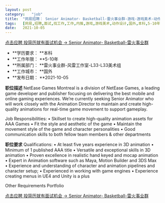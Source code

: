 ```yaml
---
layout:	post
category:	"job"
title:	"网易招聘： Senior Animator- Basketball-雷火事业群-游戏-游戏美术-动作设计-国外本科5-10年"
tags:	[网易,招聘,面试,找工作,工作,内推,游戏,游戏美术,动作设计,国外,本科,5-10年]
date:	2021-10-05
---
```


[点击应聘 投简历就有面试机会 ->  Senior Animator- Basketball-雷火事业群](http://mobile.bole.netease.com/bole/boleDetail?id=27519&employeeId=346f03c3cda5f04c&key=all)



- **学历要求： **本科
- **工作年限： **5-10年
- **所属部门： **雷火事业群-风雷工作室-L33-L33美术组
- **工作城市： **国外
- **发布日期： **2021-10-05



**职位描述**
NetEase Games Montreal is a division of NetEase Games, a leading game developer and publisher focusing on delivering the best mobile and online gaming experiences. We’re currently seeking Senior Animator who will work closely with the Animation Director to maintain and create high-quality animations for real-time game movement to support gameplay.

Job Responsibilities:
• Skillset to create high-quality animation assets for AAA Games
• Fit the style and aesthetic of the game
• Maintain the movement style of the game and character personalities
• Good communication skills to both fellow team members &amp; other departments



**职位要求**
Qualifications:
• At least five years experience in 3D animation
• Minimum of 1 published AAA title
• Versatile and exceptional skills in 3D animation
• Proven excellence in realistic hand keyed and mocap animation
• Expert in Animation software such as Maya, Motion Builder and 3DS Max
• Experience and understanding of character and animation pipelines and character setup;
• Experienced in working with game engines
• Experience creating menus in UE4 and Unity is a plus

Other Requirements
Portfolio



[点击应聘 投简历就有面试机会 ->  Senior Animator- Basketball-雷火事业群](http://mobile.bole.netease.com/bole/boleDetail?id=27519&employeeId=346f03c3cda5f04c&key=all)
